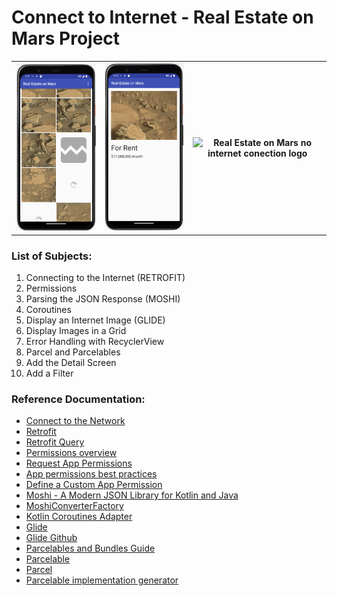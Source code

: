 #  Connect to Internet - Real Estate on Mars Project

<table style="width:100%">
  <tr>
    <th><img src=".\readme.resources\start.png" alt="Real Estate on Mars initial page with some images loading and others fail"/></th>
    <th><img src=".\readme.resources\edit.png" alt="Real Estate on Mars details page"/></th>
    <th><img src=".\readme.resources\end.png" alt="Real Estate on Mars no internet conection logo"/></th>
  </tr>
</table>

### List of Subjects:
1. Connecting to the Internet (RETROFIT)
2. Permissions
3. Parsing the JSON Response (MOSHI)
4. Coroutines 
5. Display an Internet Image (GLIDE)
6. Display Images in a Grid
7. Error Handling with RecyclerView
8. Parcel and Parcelables
9. Add the Detail Screen
10. Add a Filter



### Reference Documentation:
* [Connect to the Network](https://developer.android.com/training/basics/network-ops/connecting)
* [Retrofit](https://square.github.io/retrofit/)
* [Retrofit Query](https://square.github.io/retrofit/2.x/retrofit/index.html?retrofit2/http/Query.html)
* [Permissions overview](https://developer.android.com/guide/topics/permissions/overview)
* [Request App Permissions](https://developer.android.com/training/permissions/requesting)
* [App permissions best practices](https://developer.android.com/training/permissions/usage-notes)
* [Define a Custom App Permission](https://developer.android.com/guide/topics/permissions/defining)
* [Moshi - A Modern JSON Library for Kotlin and Java](https://github.com/square/moshi)
* [MoshiConverterFactory](https://square.github.io/retrofit/2.x/converter-moshi/index.html?retrofit2/converter/moshi/MoshiConverterFactory.html)
* [Kotlin Coroutines Adapter](https://github.com/JakeWharton/retrofit2-kotlin-coroutines-adapter)
* [Glide](https://bumptech.github.io/glide/)
* [Glide Github](https://github.com/bumptech/glide)
* [Parcelables and Bundles Guide](https://developer.android.com/guide/components/activities/parcelables-and-bundles)
* [Parcelable](https://developer.android.com/reference/android/os/Parcelable)
* [Parcel](https://developer.android.com/reference/kotlin/android/os/Parcel)
* [Parcelable implementation generator](https://developer.android.com/kotlin/parcelize)
